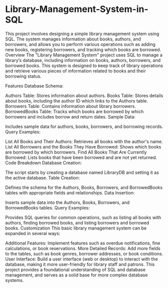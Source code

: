 # Library-Management-System-in-SQL
This project involves designing a simple library management system using SQL. The system manages information about books, authors, and borrowers, and allows you to perform various operations such as adding new books, registering borrowers, and tracking which books are borrowed.
Overview
The "Library Management System" project uses SQL to manage a library’s database, including information on books, authors, borrowers, and borrowed books. This system is designed to keep track of library operations and retrieve various pieces of information related to books and their borrowing status.

Features
Database Schema:

Authors Table: Stores information about authors.
Books Table: Stores details about books, including the author ID which links to the Authors table.
Borrowers Table: Contains information about library borrowers.
BorrowedBooks Table: Tracks which books are borrowed by which borrowers and includes borrow and return dates.
Sample Data:

Includes sample data for authors, books, borrowers, and borrowing records.
Query Examples:

List All Books and Their Authors: Retrieves all books with the author's name.
List All Borrowers and the Books They Have Borrowed: Shows which books are borrowed by which borrowers.
Find All Books That Are Currently Borrowed: Lists books that have been borrowed and are not yet returned.
Code Breakdown
Database Creation:

The script starts by creating a database named LibraryDB and setting it as the active database.
Table Creation:

Defines the schema for the Authors, Books, Borrowers, and BorrowedBooks tables with appropriate fields and relationships.
Data Insertion:

Inserts sample data into the Authors, Books, Borrowers, and BorrowedBooks tables.
Query Examples:

Provides SQL queries for common operations, such as listing all books with authors, finding borrowed books, and listing borrowers and borrowed books.
Customization
This basic library management system can be expanded in several ways:

Additional Features: Implement features such as overdue notifications, fine calculations, or book reservations.
More Detailed Records: Add more fields to the tables, such as book genres, borrower addresses, or book conditions.
User Interface: Build a user interface (web or desktop) to interact with the database, making it more user-friendly for library staff and patrons.
This project provides a foundational understanding of SQL and database management, and serves as a solid base for more complex database systems.
